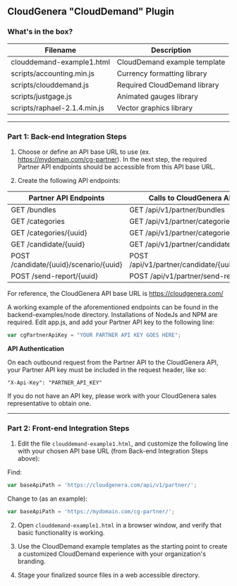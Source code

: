## CloudGenera "CloudDemand" Plugin

### What's in the box?

| Filename | Description |
| -------- | ----------- |
| clouddemand-example1.html | CloudDemand example template |
| scripts/accounting.min.js | Currency formatting library |
| scripts/clouddemand.js | Required CloudDemand library |
| scripts/justgage.js | Animated gauges library |
| scripts/raphael-2.1.4.min.js | Vector graphics library |

---

### Part 1: Back-end Integration Steps

1) Choose or define an API base URL to use (ex. https://mydomain.com/cg-partner). In the next step, the required Partner API endpoints should be accessible from this API base URL.

2) Create the following API endpoints:

| Partner API Endpoints | Calls to CloudGenera API Endpoints |
| ----------------- | ------------------------------ |
| GET /bundles      | GET /api/v1/partner/bundles    |
| GET /categories      | GET /api/v1/partner/categories    |
| GET /categories/{uuid}      | GET /api/v1/partner/categories/{uuid}    |
| GET /candidate/{uuid}      | GET /api/v1/partner/candidate/{uuid}    |
| POST /candidate/{uuid}/scenario/{uuid}      | POST /api/v1/partner/candidate/{uuid}/scenario/{uuid}    |
| POST /send-report/{uuid}      | POST /api/v1/partner/send-report/{uuid}    |

For reference, the CloudGenera API base URL is https://cloudgenera.com/

A working example of the aforementioned endpoints can be found in the backend-examples/node directory. Installations of NodeJs and NPM are required. Edit app.js, and add your Partner API key to the following line:

```javascript
var cgPartnerApiKey = "YOUR PARTNER API KEY GOES HERE";
```

**API Authentication**

On each outbound request from the Partner API to the CloudGenera API, your Partner API key must be included in the request header, like so:

```
"X-Api-Key": "PARTNER_API_KEY"
```

If you do not have an API key, please work with your CloudGenera sales representative to obtain one.

---

### Part 2: Front-end Integration Steps

1) Edit the file `clouddemand-example1.html`, and customize the following line with your chosen API base URL (from Back-end Integration Steps above):

Find:
```javascript
var baseApiPath = 'https://cloudgenera.com/api/v1/partner/';
```

Change to (as an example):
```javascript
var baseApiPath = 'https://mydomain.com/cg-partner/';
```

2) Open `clouddemand-example1.html` in a browser window, and verify that basic functionality is working.

3) Use the CloudDemand example templates as the starting point to create a customized CloudDemand experience with your organization's branding.

4) Stage your finalized source files in a web accessible directory.
